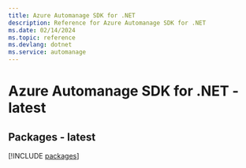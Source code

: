 ```yaml
---
title: Azure Automanage SDK for .NET
description: Reference for Azure Automanage SDK for .NET
ms.date: 02/14/2024
ms.topic: reference
ms.devlang: dotnet
ms.service: automanage
---
```

# Azure Automanage SDK for .NET - latest
## Packages - latest
[!INCLUDE [packages](automanage-index.md)]